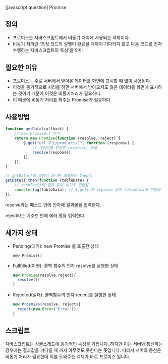 [javascript question] Promise

## 정의

- 프로미스는 자바스크립트에서 비동기 처리에 사용되는 객체이다.
- 비동기 처리란 '특정 코드의 실행이 완료될 때까지 기다리지 않고 다음 코드를 먼저 수행하는 자바스크립트의 특성'을 의미

## 필요한 이유

- 프로미스는 주로 서버에서 받아온 데이터를 화면에 표시할 때 많이 사용된다.
- 이것을 동기적으로 처리를 하면 서버에서 받아오지도 않은 데이터를 화면에 표시하는 것이기 때문에 이것은 비동기처리가 필요하다.
- 이 때문에 비동기 처리를 해주는 Promise가 필요하다

## 사용방법

```jsx
function getData(callback) {
	// new Promise() 추가
	return new Promise(function (resolve, reject) {
		$.get("url 주소/products/1", function (response) {
			// 데이터를 받으면 resolve() 호출
			resolve(response);
		});
	});
}

// getData()의 실행이 끝나면 호출되는 then()
getData().then(function (tableData) {
	// resolve()의 결과 값이 여기로 전달됨
	console.log(tableData); // $.get()의 reponse 값이 tableData에 전달됨
});
```

resolve라는 메소드 안에 인자에 결과물을 입력한다.

reject라는 메소드 안에 에러 명을 입력한다.

## 세가지 상태

- Pending(대기): new Promise 를 호출한 상태

  `new Promise()`

- Fullfilled(이행): 콜백 함수의 인자 resolve를 실행한 상태

  ```jsx
  new Promise(resolve,reject){
  	resolve();
  }
  ```

- Rejected(실패): 콜백함수의 인자 recect를 실행한 상태

  ```jsx
  new Proemise(resolve, reject){
  	reject(new Error("Error"));
  }
  ```

## 스크립트

자바스크립트는 싱글스레드에 동기적인 속성을 가집니다. 하지만 이는 서버와 통신하는 경우에는 결과값을 기다릴 때 까지 아무것도 못한다는 뜻입니다. 따라서 서버와 통신은 비동기 처리가 필요한데 이를 도와주는 객체가 바로 프로미스 입니다.

